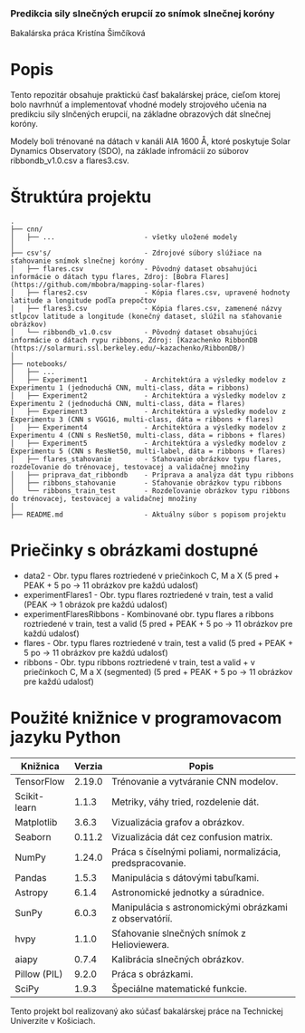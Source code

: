### **Predikcia sily slnečných erupcií zo snímok slnečnej koróny**
Bakalárska práca
Kristína Šimčíková
# Popis
Tento repozitár obsahuje praktickú časť bakalárskej práce, cieľom ktorej bolo navrhnúť a implementovať vhodné modely strojového učenia na predikciu sily slnčených erupcií, na základne obrazových dát slnečnej koróny.

Modely boli trénované na dátach v kanáli AIA 1600 Å, ktoré poskytuje Solar Dynamics Observatory (SDO), na základe infromácií zo súborov ribbondb_v1.0.csv a flares3.csv.

# Štruktúra projektu
```
.
├── cnn/                                         
│   ├── ...                      - všetky uložené modely
│
├── csv's/                       - Zdrojové súbory slúžiace na sťahovanie snímok slnečnej koróny
│   ├── flares.csv               - Pôvodný dataset obsahujúci informácie o dátach typu flares, Zdroj: [Bobra Flares] (https://github.com/mbobra/mapping-solar-flares)
│   ├── flares2.csv              - Kópia flares.csv, upravené hodnoty latitude a longitude podľa prepočtov
│   ├── flares3.csv              - Kópia flares.csv, zamenené názvy stĺpcov latitude a longitude (konečný dataset, slúžil na sťahovanie obrázkov)
│   └── ribbondb_v1.0.csv        - Pôvodný dataset obsahujúci informácie o dátach rypu ribbons, Zdroj: [Kazachenko RibbonDB (https://solarmuri.ssl.berkeley.edu/~kazachenko/RibbonDB/)
│
├── notebooks/                 
│   ├── ...                        
│   ├── Experiment1              - Architektúra a výsledky modelov z Experimentu 1 (jednoduchá CNN, multi-class, dáta = ribbons)
│   ├── Experiment2              - Architektúra a výsledky modelov z Experimentu 2 (jednoduchá CNN, multi-class, dáta = flares)
│   ├── Experiment3              - Architektúra a výsledky modelov z Experimentu 3 (CNN s VGG16, multi-class, dáta = ribbons + flares)
│   ├── Experiment4              - Architektúra a výsledky modelov z Experimentu 4 (CNN s ResNet50, multi-class, dáta = ribbons + flares)
│   ├── Experiment5              - Architektúra a výsledky modelov z Experimentu 5 (CNN s ResNet50, multi-label, dáta = ribbons + flares)
│   ├── flares_stahovanie        - Sťahovanie obrázkov typu flares, rozdeľovanie do trénovacej, testovacej a validačnej množiny
│   ├── priprava_dat_ribbondb    - Príprava a analýza dát typu ribbons
│   ├── ribbons_stahovanie       - Sťahovanie obrázkov typu ribbons
│   └── ribbons_train_test       - Rozdeľovanie obrázkov typu ribbons do trénovacej, testovacej a validačnej množiny
│
├── README.md                    - Aktuálny súbor s popisom projektu

```
# Priečinky s obrázkami dostupné 
- data2                   - Obr. typu flares roztriedené v priečinkoch C, M a X (5 pred + PEAK + 5 po -> 11 obrázkov pre každú udalosť)
- experimentFlares1       - Obr. typu flares roztriedené v train, test a valid (PEAK -> 1 obrázok pre každú udalosť)
- experimentFlaresRibbons - Kombinované obr. typu flares a ribbons roztriedené v train, test a valid (5 pred + PEAK + 5 po -> 11 obrázkov pre každú udalosť)
- flares                  - Obr. typu flares roztriedené v train, test a valid (5 pred + PEAK + 5 po -> 11 obrázkov pre každú udalosť)
- ribbons                 - Obr. typu ribbons roztriedené v train, test a valid + v priečinkoch C, M a X (segmented) (5 pred + PEAK + 5 po -> 11 obrázkov pre každú udalosť)

# Použité knižnice v programovacom jazyku Python
| Knižnica     | Verzia | Popis                                                     |
|--------------|--------|-----------------------------------------------------------|
| TensorFlow   | 2.19.0 | Trénovanie a vytváranie CNN modelov.                      |
| Scikit-learn | 1.1.3  | Metriky, váhy tried, rozdelenie dát.                      |
| Matplotlib   | 3.6.3  | Vizualizácia grafov a obrázkov.                           |
| Seaborn      | 0.11.2 | Vizualizácia dát cez confusion matrix.                    |
| NumPy        | 1.24.0 | Práca s číselnými poliami, normalizácia, predspracovanie. |
| Pandas       | 1.5.3  | Manipulácia s dátovými tabuľkami.                         |
| Astropy      | 6.1.4  | Astronomické jednotky a súradnice.                        |
| SunPy        | 6.0.3  | Manipulácia s astronomickými obrázkami z observatórií.    |
| hvpy         | 1.1.0  | Sťahovanie slnečných snímok z Helioviewera.               |
| aiapy        | 0.7.4  | Kalibrácia slnečných obrázkov.                            |
| Pillow (PIL) | 9.2.0  | Práca s obrázkami.                                        |
| SciPy        | 1.9.3  | Špeciálne matematické funkcie.                            |

Tento projekt bol realizovaný ako súčasť bakalárskej práce na Technickej Univerzite v Košiciach.


